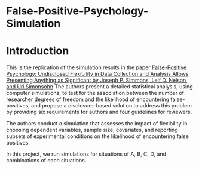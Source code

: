 # False-Positive-Psychology-Simulation

# Introduction
This is the replication of the simulation results in the paper [False-Positive Psychology: Undisclosed Flexibility in Data Collection and Analysis Allows Presenting 
Anything as Significant by Joseph P. Simmons, Leif D. Nelson, and Uri Simonsohn](https://journals.sagepub.com/doi/pdf/10.1177/0956797611417632)
The authors present a detailed statistical analysis, using computer simulations, to test for the association between the number of researcher degrees of freedom and 
the likelihood of encountering false-positives, and propose a disclosure-based solution to address this problem by providing six requirements for authors and four 
guidelines for reviewers.

The authors conduct a simulation that assesses the impact of flexibility in choosing dependent variables, sample size, covariates, and reporting subsets of experimental 
conditions on the likelihood of encountering false positives. 

In this project, we run simulations for situations of A, B, C, D, and combinations of each situations.
